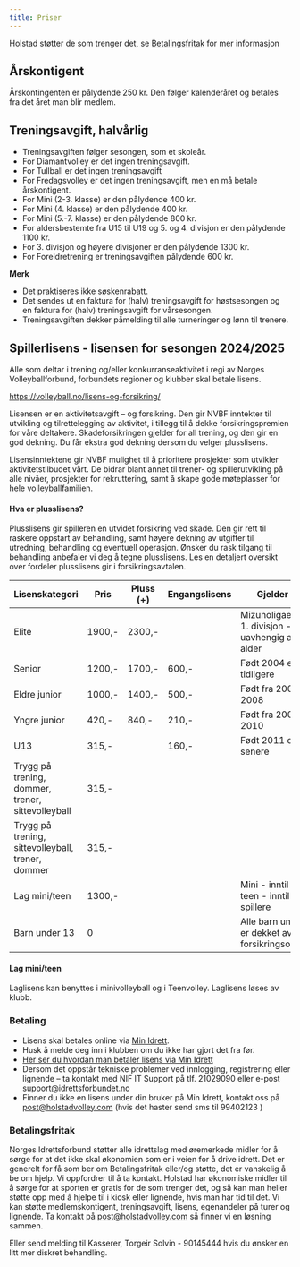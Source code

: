 ```yaml
---
title: Priser
---
```


Holstad støtter de som trenger det, se [Betalingsfritak](#betalingsfritak) for
mer informasjon

## Årskontigent

Årskontingenten er pålydende 250 kr. Den følger kalenderåret og betales fra det
året man blir medlem.

## Treningsavgift, halvårlig

- Treningsavgiften følger sesongen, som et skoleår.
- For Diamantvolley er det ingen treningsavgift.
- For Tullball er det ingen treningsavgift
- For Fredagsvolley er det ingen treningsavgift, men en må betale årskontigent.
- For Mini (2-3. klasse) er den pålydende 400 kr.
- For Mini (4. klasse) er den pålydende 400 kr.
- For Mini (5.-7. klasse) er den pålydende 800 kr.
- For aldersbestemte fra U15 til U19 og 5. og 4. divisjon er den pålydende 1100
  kr.
- For 3. divisjon og høyere divisjoner er den pålydende 1300 kr.
- For Foreldretrening er treningsavgiften pålydende 600 kr.

**Merk**

- Det praktiseres ikke søskenrabatt.
- Det sendes ut en faktura for (halv) treningsavgift for høstsesongen og en
  faktura for (halv) treningsavgift for vårsesongen.
- Treningsavgiften dekker påmelding til alle turneringer og lønn til trenere.

## Spillerlisens - lisensen for sesongen 2024/2025

Alle som deltar i trening og/eller konkurranseaktivitet i regi av Norges
Volleyballforbund, forbundets regioner og klubber skal betale lisens.

https://volleyball.no/lisens-og-forsikring/

Lisensen er en aktivitetsavgift – og forsikring. Den gir NVBF inntekter til
utvikling og tilrettelegging av aktivitet, i tillegg til å dekke
forsikringspremien for våre deltakere. Skadeforsikringen gjelder for all
trening, og den gir en god dekning. Du får ekstra god dekning dersom du velger
plusslisens.

Lisensinntektene gir NVBF mulighet til å prioritere prosjekter som utvikler
aktivitetstilbudet vårt. De bidrar blant annet til trener- og spillerutvikling
på alle nivåer, prosjekter for rekruttering, samt å skape gode møteplasser for
hele volleyballfamilien.

#### Hva er plusslisens?

Plusslisens gir spilleren en utvidet forsikring ved skade. Den gir rett til
raskere oppstart av behandling, samt høyere dekning av utgifter til utredning,
behandling og eventuell operasjon. Ønsker du rask tilgang til behandling
anbefaler vi deg å tegne plusslisens. Les en detaljert oversikt over fordeler
plusslisens gir i forsikringsavtalen.

| Lisenskategori                                    | Pris   | Pluss (+) | Engangslisens | Gjelder for                                               |
| ------------------------------------------------- | ------ | --------- | ------------- | --------------------------------------------------------- |
| Elite                                             | 1900,- | 2300,-    |               | Mizunoligaen og 1. divisjon - uavhengig av alder          |
| Senior                                            | 1200,- | 1700,-    | 600,-         | Født 2004 eller tidligere                                 |
| Eldre junior                                      | 1000,- | 1400,-    | 500,-         | Født fra 2005 til 2008                                    |
| Yngre junior                                      | 420,-  | 840,-     | 210,-         | Født fra 2009 og 2010                                     |
| U13                                               | 315,-  |           | 160,-         | Født 2011 og senere                                       |
| Trygg på trening, dommer, trener, sittevolleyball | 315,-  |           |               |                                                           |
| Trygg på trening, sittevolleyball, trener, dommer | 315,-  |           |               |                                                           |
| Lag mini/teen                                     | 1300,- |           |               | Mini - inntil 8 lag, teen - inntil 8 spillere             |
| Barn under 13                                     | 0      |           |               | Alle barn under 13 er dekket av NIF's forsikringsordning. |

#### Lag mini/teen

Laglisens kan benyttes i minivolleyball og i Teenvolley. Laglisens løses av
klubb.

### Betaling

- Lisens skal betales online via [Min Idrett](https://minidrett.no).
- Husk å melde deg inn i klubben om du ikke har gjort det fra før.
- [Her ser du hvordan man betaler lisens via Min Idrett](https://www.youtube.com/watch?v=b8NvCOA3Qnw)
- Dersom det oppstår tekniske problemer ved innlogging, registrering eller
  lignende – ta kontakt med NIF IT Support på tlf. 21029090 eller e-post
  support@idrettsforbundet.no
- Finner du ikke en lisens under din bruker på Min Idrett, kontakt oss på
  post@holstadvolley.com (hvis det haster send sms til 99402123 )

### Betalingsfritak

Norges Idrettsforbund støtter alle idrettslag med øremerkede midler for å sørge
for at det ikke skal økonomien som er i veien for å drive idrett. Det er
generelt for få som ber om Betalingsfritak eller/og støtte, det er vanskelig å
be om hjelp. Vi oppfordrer til å ta kontakt. Holstad har økonomiske midler til å
sørge for at sporten er gratis for de som trenger det, og så kan man heller
støtte opp med å hjelpe til i kiosk eller lignende, hvis man har tid til det. Vi
kan støtte medlemskontigent, treningsavgift, lisens, egenandeler på turer og
lignende. Ta kontakt på post@holstadvolley.com så finner vi en løsning sammen.

Eller send melding til Kasserer, Torgeir Solvin - 90145444 hvis du ønsker en
litt mer diskret behandling.
